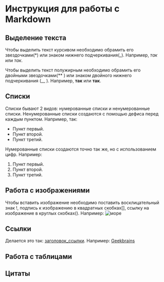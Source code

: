 # Инструкция для работы с Markdown

## Выделение текста
Чтобы выделить текст курсивом необходимо обрамить его звездочками(*) или знаком нижнего подчеркивания(_). Например, *так* или _так_.

Чтобы выделить текст полужирным необходимо обрамить его двойными звездочками(** ) или знаком двойного нижнего подчеркивания (__ ). Например, **так** или __так__.

## Списки
Cписки бывают 2 видов: нумерованные списки и ненумерованные списки. Ненумерованные списки создаются с помощью дефиса перед каждым пунктом. Например, так:
- Пункт первый.
- Пункт второй.
- Пункт третий.

Нумерованные списки создаются точно так же, но с использованием цифр. Например:
1. Пункт первый.
2. Пункт второй.
3. Пункт третий.

## Работа с изображениями
Чтобы вставить изображение необходимо поставить восклицательный знак !, подпись к изображению в квадратных скобках[], ссылку на изображение в круглых скобках(). Например:
![море](https://i.pinimg.com/originals/3d/4c/a0/3d4ca0c8501bfd1527efef818dbb6a14.jpg)

## Ссылки
Делается это так: [заголовок_ссылки](сама_ссылка). Например: [Geekbrains](gb.ru)

## Работа с таблицами

## Цитаты

